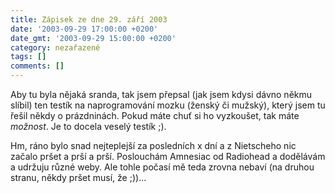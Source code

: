 ```yaml
---
title: Zápisek ze dne 29. září 2003
date: '2003-09-29 17:00:00 +0200'
date_gmt: '2003-09-29 15:00:00 +0200'
category: nezařazené
tags: []
comments: []
---
```

<p>Aby tu byla nějaká sranda, tak jsem přepsal (jak jsem kdysi dávno někmu slíbil) ten testík  na naprogramování mozku (ženský či mužský), který jsem tu řešil někdy o prázdninách. Pokud máte chuť  si ho vyzkoušet, tak máte <i title="tady býval odkaz na soubor 'vstup_test.php'">možnost</i>. Je to docela veselý testík ;).</p>
<p>Hm, ráno bylo snad nejteplejší za posledních x dní a z Nietscheho nic začalo pršet a prší a prší.  Poslouchám Amnesiac od Radiohead a dodělávám a udržuju různé weby. Ale tohle počasí mě teda zrovna nebaví  (na druhou stranu, někdy pršet musí, že ;))...</p>
